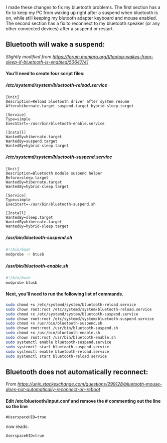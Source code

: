 I made these changes to fix my bluetooth problems. The first section has a fix to keep my PC from waking up right after a suspend when bluetooth is on, while still keeping my blutooth adapter keyboard and mouse enabled. The second section has a fix to reconnect to my bluetooth speaker (or any other connected devices) after a suspend or restart.

## Bluetooth will wake a suspend: ##
*Slightly modified from https://forum.manjaro.org/t/laptop-wakes-from-sleep-if-bluetooth-is-enabled/50647/41*
#### You’ll need to create four script files: ####

##### /etc/systemd/system/bluetooth-reload.service #####
```
[Unit]
Description=Reload bluetooth driver after system resume
After=hibernate.target suspend.target hybrid-sleep.target

[Service]
Type=simple
ExecStart=-/usr/bin/bluetooth-enable.service

[Install]
WantedBy=hibernate.target 
WantedBy=suspend.target
WantedBy=hybrid-sleep.target
```
##### /etc/systemd/system/bluetooth-suspend.service #####
```
[Unit]
Description=Bluetooth module suspend helper
Before=sleep.target
WantedBy=hibernate.target
WantedBy=hybrid-sleep.target

[Service]
Type=simple
ExecStart=-/usr/bin/bluetooth-suspend.sh

[Install]
WantedBy=sleep.target
WantedBy=hibernate.target
WantedBy=hybrid-sleep.target
```

##### /usr/bin/bluetooth-suspend.sh #####
```sh
#!/bin/bash
modprobe -r btusb
```

##### /usr/bin/bluetooth-enable.sh #####
```sh
#!/bin/bash
modprobe btusb
```

#### Next, you’ll need to run the following list of commands. ####

```sh
sudo chmod +x /etc/systemd/system/bluetooth-reload.service
sudo chown root:root /etc/systemd/system/bluetooth-reload.service
sudo chmod +x /etc/systemd/system/bluetooth-suspend.service
sudo chown root:root /etc/systemd/system/bluetooth-suspend.service
sudo chmod +x /usr/bin/bluetooth-suspend.sh
sudo chown root:root /usr/bin/bluetooth-suspend.sh
sudo chmod +x /usr/bin/bluetooth-enable.sh
sudo chown root:root /usr/bin/bluetooth-enable.sh
sudo systemctl enable bluetooth-suspend.service
sudo systemctl start bluetooth-suspend.service
sudo systemctl enable bluetooth-reload.service
sudo systemctl start bluetooth-reload.service
```

## Bluetooth does not automatically reconnect: ##
*From https://unix.stackexchange.com/questions/299128/bluetooth-mouse-does-not-automatically-reconnect-on-reboot*

#### Edit /etc/bluetooth/input.conf and remove the # commenting out the line so the line ####

`#UserspaceHID=true`

now reads:

`UserspaceHID=true`
